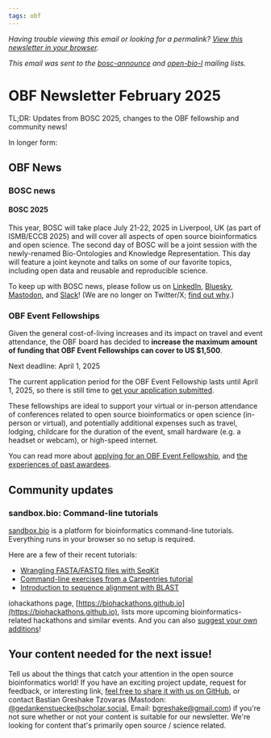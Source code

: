 ```yaml
---
tags: obf
---
```


_Having trouble viewing this email or looking for a permalink? [View this newsletter in your browser](https://github.com/OBF/newsletter/blob/master/newsletters/2025-02.md)._

_This email was sent to the [bosc-announce](https://groups.google.com/g/bosc-announce) and [open-bio-l](http://mailman.open-bio.org/mailman/listinfo/open-bio-l/) mailing lists._

# OBF Newsletter February 2025

TL;DR: Updates from BOSC 2025, changes to the OBF fellowship and community news!

In longer form: 

## OBF News

### BOSC news

#### BOSC 2025

This year, BOSC will take place July 21-22, 2025 in Liverpool, UK (as part of ISMB/ECCB 2025) and will cover all aspects of open source bioinformatics and open science.
The second day of BOSC will be a joint session with the newly-renamed Bio-Ontologies and Knowledge Representation. 
This day will feature a joint keynote and talks on some of our favorite topics, including open data and reusable and reproducible science.

To keep up with BOSC news, please follow us on [LinkedIn](https://www.linkedin.com/groups/14344023/), [Bluesky](https://bsky.app/profile/bosc.bsky.social), [Mastodon](https://genomic.social/@BOSC), and [Slack](https://join.slack.com/t/obf-bosc/shared_invite/zt-n5ur1gsj-z2C~69_4lYTFPg5tbWA8Ew)! (We are no longer on Twitter/X; [find out why](https://www.open-bio.org/2023/11/20/leaving-x/).)

### OBF Event Fellowships

Given the general cost-of-living increases and its impact on travel and event attendance, the OBF board has decided to **increase the maximum amount of funding that OBF Event Fellowships can cover to US $1,500**.    

Next deadline: April 1, 2025

The current application period for the OBF Event Fellowship lasts until April 1, 2025, so there is still time to [get your application submitted](https://forms.gle/3yLg94G1C9nkZkvq5).

These fellowships are ideal to support your virtual or in-person attendance of conferences related to open source bioinformatics or open science (in-person or virtual), and potentially additional expenses such as travel, lodging, childcare for the duration of the event, small hardware (e.g. a headset or webcam), or high-speed internet.

You can read more about [applying for an OBF Event Fellowship](https://www.open-bio.org/event-awards/#fellowships-applications), and [the experiences of past awardees](https://www.open-bio.org/category/travel-fellowship/event-fellowship/).

## Community updates

### sandbox.bio: Command-line tutorials

[sandbox.bio](https://sandbox.bio/) is a platform for bioinformatics command-line tutorials. 
Everything runs in your browser so no setup is required. 

Here are a few of their recent tutorials:

* [Wrangling FASTA/FASTQ files with SeqKit](https://sandbox.bio/tutorials/seqkit-intro)
* [Command-line exercises from a Carpentries tutorial](https://sandbox.bio/tutorials/carpentries-shell-novice)
* [Introduction to sequence alignment with BLAST](https://sandbox.bio/tutorials/blast-intro)


iohackathons page, [https://biohackathons.github.io](https://biohackathons.github.io), lists more upcoming bioinformatics-related hackathons and similar events. And you can also [suggest your own additions](https://github.com/biohackathons/biohackathons.github.io/issues)! 

## Your content needed for the next issue!

Tell us about the things that catch your attention in the open source bioinformatics world! 
If you have an exciting project update, request for feedback, or interesting link, 
[feel free to share it with us on GitHub](https://github.com/OBF/newsletter/issues/43), 
or contact Bastian Greshake Tzovaras (Mastodon: [@gedankenstuecke@scholar.social](https://scholar.social/@gedankenstuecke), Email: [bgreshake@gmail.com](mailto:bgreshake@proton.me)) if you're not sure whether or not your content is suitable for our newsletter. We're looking for content that's primarily open source / science related.



